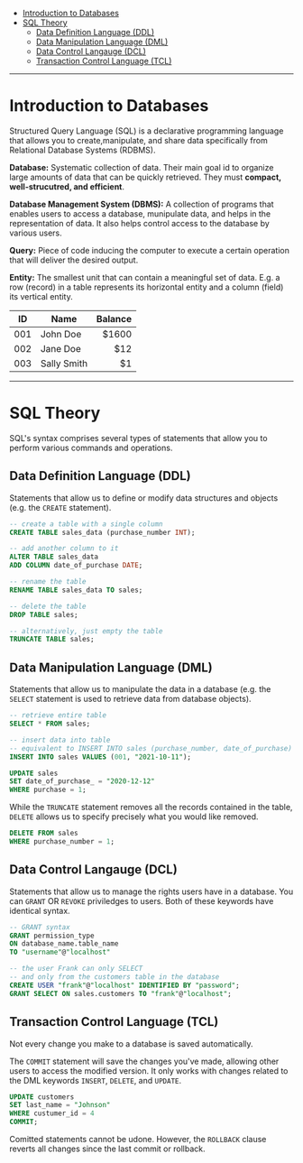 - [Introduction to Databases](#introduction-to-databases)
- [SQL Theory](#sql-theory)
  - [Data Definition Language (DDL)](#data-definition-language-ddl)
  - [Data Manipulation Language (DML)](#data-manipulation-language-dml)
  - [Data Control Langauge (DCL)](#data-control-langauge-dcl)
  - [Transaction Control Language (TCL)](#transaction-control-language-tcl)

---

# Introduction to Databases

Structured Query Language (SQL) is a declarative programming language that allows you to create,manipulate, and share data specifically from Relational Database Systems (RDBMS).

**Database:** Systematic collection of data.  Their main goal id to organize large amounts of data that can be quickly retrieved. They must **compact, well-strucutred, and efficient**.

**Database Management System (DBMS):** A collection of programs that enables users to access a database, munipulate data, and helps in the representation of data.  It also helps control access to the database by various users.

**Query:** Piece of code inducing the computer to execute a certain operation that will deliver the desired output.

**Entity:** The smallest unit that can contain a meaningful set of data. E.g. a row (record) in a table represents its horizontal entity and a column (field) its vertical entity.

| ID    | Name          | Balance |
| ------|---------------| -------:|
| 001   | John Doe      | $1600   |
| 002   | Jane Doe      |   $12   |
| 003   | Sally Smith   |    $1   |

---

# SQL Theory

SQL's syntax comprises several types of statements that allow you to perform various commands and operations.

## Data Definition Language (DDL)

Statements that allow us to define or modify data structures and objects (e.g. the `CREATE` statement).

```sql
-- create a table with a single column
CREATE TABLE sales_data (purchase_number INT);

-- add another column to it
ALTER TABLE sales_data
ADD COLUMN date_of_purchase DATE;

-- rename the table
RENAME TABLE sales_data TO sales;

-- delete the table
DROP TABLE sales;

-- alternatively, just empty the table
TRUNCATE TABLE sales;
```

## Data Manipulation Language (DML)

Statements that allow us to manipulate the data in a database (e.g. the `SELECT` statement is used to retrieve data from database objects).

```sql
-- retrieve entire table
SELECT * FROM sales;

-- insert data into table
-- equivalent to INSERT INTO sales (purchase_number, date_of_purchase) VALUES (001, '2021-10-11');
INSERT INTO sales VALUES (001, "2021-10-11");

UPDATE sales
SET date_of_purchase_ = "2020-12-12"
WHERE purchase = 1;
```

While the `TRUNCATE` statement removes all the records contained in the table, `DELETE` allows us to specify precisely what you would like removed.

```sql
DELETE FROM sales
WHERE purchase_number = 1;
```

## Data Control Langauge (DCL)

Statements that allow us to manage the rights users have in a database.  You can `GRANT` OR `REVOKE` priviledges to users.  Both of these keywords have identical syntax.

```sql
-- GRANT syntax
GRANT permission_type
ON database_name.table_name 
TO "username"@"localhost"

-- the user Frank can only SELECT 
-- and only from the customers table in the database
CREATE USER "frank"@"localhost" IDENTIFIED BY "password";
GRANT SELECT ON sales.customers TO "frank"@"localhost";
```

## Transaction Control Language (TCL)

Not every change you make to a database is saved automatically. 

The `COMMIT` statement will save the changes you've made, allowing other users to access the modified version.  It only works with changes related to the DML keywords `INSERT`, `DELETE`, and `UPDATE`.

```sql
UPDATE customers
SET last_name = "Johnson"
WHERE custumer_id = 4
COMMIT;
```

Comitted statements cannot be udone.  However, the `ROLLBACK` clause reverts all changes since the last commit or rollback.
